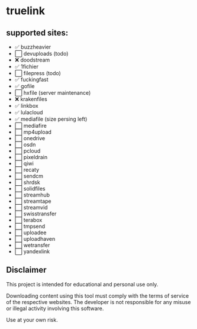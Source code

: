 # truelink

## supported sites:
- ✅ buzzheavier
- ⬜ devuploads (todo)
- ❌ doodstream
- ✅ 1fichier
- ⬜ filepress (todo)
- ✅ fuckingfast
- ✅ gofile
- ⬜️ hxfile (server maintenance)
- ❌ krakenfiles
- ✅ linkbox
- ✅ lulacloud
- ✅ mediafile (size persing left)
- ⬜ mediafire
- ⬜ mp4upload  
- ⬜ onedrive  
- ⬜ osdn  
- ⬜ pcloud  
- ⬜ pixeldrain  
- ⬜ qiwi  
- ⬜ recaty  
- ⬜ sendcm  
- ⬜ shrdsk  
- ⬜ solidfiles  
- ⬜ streamhub  
- ⬜ streamtape  
- ⬜ streamvid  
- ⬜ swisstransfer  
- ⬜ terabox  
- ⬜ tmpsend  
- ⬜ uploadee  
- ⬜ uploadhaven  
- ⬜ wetransfer  
- ⬜ yandexlink  

## Disclaimer

This project is intended for educational and personal use only.

Downloading content using this tool must comply with the terms of service of the respective websites. The developer is not responsible for any misuse or illegal activity involving this software.

Use at your own risk.